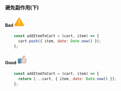 ### 避免副作用(下)

#### Bad  ![logo](./images/icon_bad.svg ':size=WIDTHxHEIGHT')
```js
	const addItemToCart = (cart, item) => {
	  cart.push({ item, date: Date.now() });
	};
```
#### Good  ![logo](./images/icon_good.svg ':size=WIDTHxHEIGHT')
```js
	const addItemToCart = (cart, item) => {
	  return [...cart, { item, date: Date.now() }];
	};
```